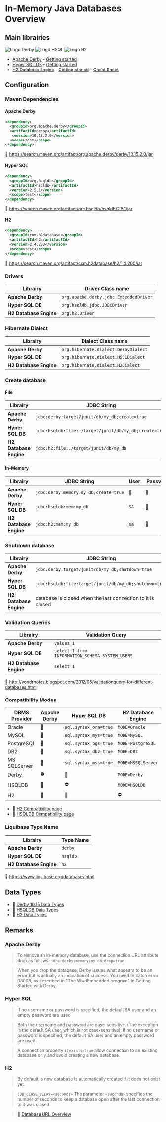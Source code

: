 # In-Memory Java Databases Overview

## Main librairies

 ![Logo Derby](https://db.apache.org/derby/docs/10.0/images/derby-logo-web.png)  ![Logo HSQL](http://hsqldb.org/images/hypersql_logo.png)  ![Logo H2](http://www.h2database.com/html/images/h2-logo-2.png)

* [Apache Derby](http://db.apache.org/derby/) - [Getting started](https://builds.apache.org/job/Derby-docs/lastSuccessfulBuild/artifact/trunk/out/getstart/index.html)
* [Hyper SQL DB](http://hsqldb.org/) - [Getting started](http://hsqldb.org/doc/2.0/guide/index.html)
* [H2 Database Engine](http://www.h2database.com/) - [Getting started](http://www.h2database.com/html/quickstart.html) - [Cheat Sheet](http://www.h2database.com/html/cheatSheet.html)

## Configuration

### Maven Dependencies

#### Apache Derby

```xml
<dependency>
  <groupId>org.apache.derby</groupId>
  <artifactId>derby</artifactId>
   <version>10.15.2.0</version>
  <scope>test</scope>
</dependency>
```

:link: <https://search.maven.org/artifact/org.apache.derby/derby/10.15.2.0/jar>

#### Hyper SQL

```xml
<dependency>
  <groupId>org.hsqldb</groupId>
  <artifactId>hsqldb</artifactId>
  <version>2.5.1</version>
  <scope>test</scope>
</dependency>
```

:link: <https://search.maven.org/artifact/org.hsqldb/hsqldb/2.5.1/jar>

#### H2

```xml
<dependency>
  <groupId>com.h2database</groupId>
  <artifactId>h2</artifactId>
  <version>1.4.200</version>
  <scope>test</scope>
</dependency>
```

:link: <https://search.maven.org/artifact/com.h2database/h2/1.4.200/jar>

### Drivers

| Librairy | Driver Class name |
|----------|-------------------|
| **Apache Derby** | `org.apache.derby.jdbc.EmbeddedDriver` |
| **Hyper SQL DB** | `org.hsqldb.jdbc.JDBCDriver` |
| **H2 Database Engine** | `org.h2.Driver` |

### Hibernate Dialect

| Librairy | Dialect Class name |
|----------|--------------------|
| **Apache Derby** | `org.hibernate.dialect.DerbyDialect` |
| **Hyper SQL DB** | `org.hibernate.dialect.HSQLDialect` |
| **H2 Database Engine** | `org.hibernate.dialect.H2Dialect` |

### Create database

#### File

| Librairy | JDBC String | User | Password |
|----------|-------------|------|----------|
| **Apache Derby** | `jdbc:derby:target/junit/db/my_db;create=true` | :no_entry_sign: | :no_entry_sign: |
| **Hyper SQL DB** | `jdbc:hsqldb:file:./target/junit/db/my_db;create=true` | `SA` | :no_entry_sign: |
| **H2 Database Engine** | `jdbc:h2:file:./target/junit/db/my_db` | `sa` | :no_entry_sign: |

#### In-Memory

| Librairy | JDBC String | User | Password |
|----------|-------------|------|----------|
| **Apache Derby** | `jdbc:derby:memory:my_db;create=true` | :no_entry_sign: | :no_entry_sign: |
| **Hyper SQL DB** | `jdbc:hsqldb:mem:my_db` | `SA` | :no_entry_sign: |
| **H2 Database Engine** | `jdbc:h2:mem:my_db` | `sa` | :no_entry_sign: |

### Shutdown database

| Librairy | JDBC String | User | Password |
|----------|-------------|------|----------|
| **Apache Derby** | `jdbc:derby:target/junit/db/my_db;shutdown=true` | :no_entry_sign: | :no_entry_sign: |
| **Hyper SQL DB** | `jdbc:hsqldb:file:target/junit/db/my_db;shutdown=true` | `SA` | :no_entry_sign: |
| **H2 Database Engine** | database is closed when the last connection to it is closed | :no_entry_sign: | :no_entry_sign: |

### Validation Queries

| Librairy | Validation Query |
|----------|--------------------|
| **Apache Derby** | `values 1` |
| **Hyper SQL DB** | `select 1 from INFORMATION_SCHEMA.SYSTEM_USERS` |
| **H2 Database Engine** | `select 1` |

:link: <http://vondrnotes.blogspot.com/2012/05/validationquery-for-different-databases.html>

### Compatibility Modes

| DBMS Provider | Apache Derby | Hyper SQL DB | H2 Database Engine |
|-------------|--------------|--------------|--------------------|
| Oracle | :no_entry_sign: | `sql.syntax_ora=true` | `MODE=Oracle` |
| MySQL | :no_entry_sign: | `sql.syntax_mys=true` | `MODE=MySQL` |
| PostgreSQL | :no_entry_sign: | `sql.syntax_pgs=true` | `MODE=PostgreSQL` |
| DB2 | :no_entry_sign: | `sql.syntax_db2=true` | `MODE=DB2` |
| MS SQLServer | :no_entry_sign: | `sql.syntax_mss=true` | `MODE=MSSQLServer` |
| Derby | :no_entry: | :no_entry_sign: | `MODE=Derby` |
| HSQLDB | :no_entry_sign: | :no_entry: | `MODE=HSQLDB` |
| H2 | :no_entry_sign: | :no_entry_sign: |  :no_entry: |

* :link: [H2 Compatibility page](http://www.h2database.com/html/features.html#compatibility)
* :link: [HSQLDB Compatibility page](http://hsqldb.org/doc/guide/compatibility-chapt.html)


### Liquibase Type Name

| Librairy | Type Name |
|----------|-----------|
| **Apache Derby** | `derby` |
| **Hyper SQL DB** | `hsqldb` |
| **H2 Database Engine** | `h2` |

:link: <https://www.liquibase.org/databases.html>

## Data Types

* :link: [Derby 10.15 Data Types](https://db.apache.org/derby/docs/10.15/ref/crefsqlj31068.html)
* :link: [HSQLDB Data Types](http://www.hsqldb.org/doc/guide/sqlgeneral-chapt.html#sgc_types_ops)
* :link: [H2 Data Types](http://www.h2database.com/html/datatypes.html)

## Remarks

### Apache Derby

> To remove an in-memory database, use the connection URL attribute drop as follows: `jdbc:derby:memory:my_db;drop=true`

> When you drop the database, Derby issues what appears to be an error but is actually an indication of success. You need to catch error 08006, as described in "The WwdEmbedded program" in Getting Started with Derby.

### Hyper SQL

> If no username or password is specified, the default SA user and an empty password are used

> Both the username and password are case-sensitive. (The exception is the default SA user, which is not case-sensitive). If no username or password is specified, the default SA user and an empty password are used.

> A connection property `ifexists=true` allow connection to an existing database only and avoid creating a new database.

### H2

> By default, a new database is automatically created if it does not exist yet.

> `;DB_CLOSE_DELAY=<seconds>` The parameter `<seconds>` specifies the number of seconds to keep a database open after the last connection to it was closed.

> :link: [Database URL Overview](http://www.h2database.com/html/features.html#database_url)
